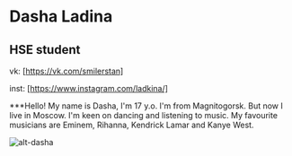 # Dasha Ladina

## HSE student

vk: [https://vk.com/smilerstan]

inst: [https://www.instagram.com/ladkina/]

***Hello! My name is Dasha, I'm 17 y.o. I'm from Magnitogorsk. But now I live in Moscow. 
I'm keen on dancing and listening to music. My favourite musicians are Eminem, Rihanna, Kendrick Lamar and Kanye West. 


![alt-dasha](https://pp.userapi.com/c837428/v837428021/608d5/StWJGN8n0p0.jpg)

